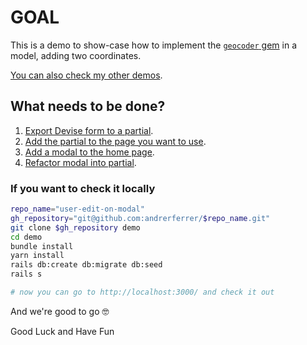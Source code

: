 # GOAL

This is a demo to show-case how to implement the [`geocoder` gem](https://github.com/alexreisner/geocoder#geocoding-objects) in a model, adding two coordinates.

[You can also check my other demos](https://github.com/andrerferrer/dedemos/blob/master/README.md#ded%C3%A9mos).

## What needs to be done?

1. [Export Devise form to a partial](8584f0868c0cb8627e4596145992873224c1c866).
1. [Add the partial to the page you want to use](https://github.com/andrerferrer/user-edit-on-modal/commit/62f544dee09f1d9ceb8a37f776dc0f92cacdc1de).
1. [Add a modal to the home page](https://github.com/andrerferrer/user-edit-on-modal/commit/50870a0a3e68af7e4476135d9506f4e384b4d848).
1. [Refactor modal into partial](https://github.com/andrerferrer/user-edit-on-modal/commit/eb7d8c83308fb0648c381486a711f60e2466d003).

### If you want to check it locally
```sh
repo_name="user-edit-on-modal"
gh_repository="git@github.com:andrerferrer/$repo_name.git"
git clone $gh_repository demo
cd demo
bundle install
yarn install
rails db:create db:migrate db:seed
rails s

# now you can go to http://localhost:3000/ and check it out
```


And we're good to go 🤓

Good Luck and Have Fun
